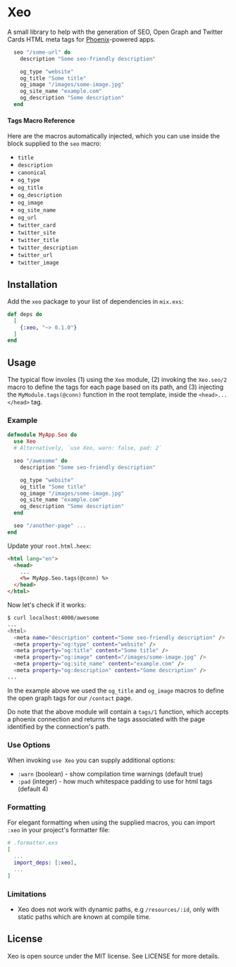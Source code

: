 # Xeo

A small library to help with the generation of SEO, Open Graph and Twitter Cards HTML meta tags for [Phoenix](https://www.phoenixframework.org/)-powered apps.

```elixir
  seo "/some-url" do
    description "Some seo-friendly description"

    og_type "website"
    og_title "Some title"
    og_image "/images/some-image.jpg"
    og_site_name "example.com"
    og_description "Some description"
  end
```

#### Tags Macro Reference

Here are the macros automatically injected, which you can use inside the block supplied
to the `seo` macro:

- `title`
- `description`
- `canonical`
- `og_type`
- `og_title`
- `og_description`
- `og_image`
- `og_site_name`
- `og_url`
- `twitter_card`
- `twitter_site`
- `twitter_title`
- `twitter_description`
- `twitter_url`
- `twitter_image`

## Installation

Add the `xeo` package to your list of dependencies in `mix.exs`:

```elixir
def deps do
  [
    {:xeo, "~> 0.1.0"}
  ]
end
```

## Usage

The typical flow involes (1) using the `Xeo` module, (2) invoking the `Xeo.seo/2` macro
to define the tags for each page based on its path, and (3) injecting
the `MyModule.tags(@conn)` function in the root template, inside the `<head>...</head>` tag.

### Example

```elixir
defmodule MyApp.Seo do
  use Xeo
  # Alternatively, `use Xeo, warn: false, pad: 2`

  seo "/awesome" do
    description "Some seo-friendly description"

    og_type "website"
    og_title "Some title"
    og_image "/images/some-image.jpg"
    og_site_name "example.com"
    og_description "Some description"
  end

  seo "/another-page" ...
end
```

Update your `root.html.heex`:

```html
<html lang="en">
  <head>
    ...
    <%= MyApp.Seo.tags(@conn) %>
  </head>
</html>
```

Now let's check if it works:

```sh
$ curl localhost:4000/awesome
...
<html>
  <meta name="description" content="Some seo-friendly description" />
  <meta property="og:type" content="website" />
  <meta property="og:title" content="Some title" />
  <meta property="og:image" content="/images/some-image.jpg" />
  <meta property="og:site_name" content="example.com" />
  <meta property="og:description" content="Some description" />
...
```

In the example above we used the `og_title` and `og_image` macros to define the open graph tags for our `/contact` page.

Do note that the above module will contain a `tags/1` function, which accepts
a phoenix connection and returns the tags associated with the page identified
by the connection's path.

### Use Options

When invoking `use Xeo` you can supply additional options:

- `:warn` (boolean) - show compilation time warnings (default true)
- `:pad` (integer) - how much whitespace padding to use for html tags (default 4)

### Formatting

For elegant formatting when using the supplied macros,
you can import `:xeo` in your project's formatter file:

```elixir
# .formatter.exs
[
  ...
  import_deps: [:xeo],
  ...
]
```

### Limitations

- Xeo does not work with dynamic paths, e.g `/resources/:id`, only with static paths which are known at compile time.

## License

Xeo is open source under the MIT license. See LICENSE for more details.
